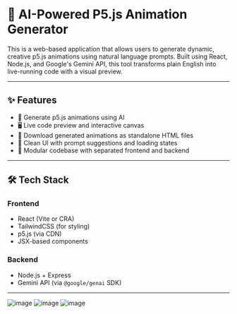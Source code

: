 
# 🎨 AI-Powered P5.js Animation Generator

This is a web-based application that allows users to generate dynamic, creative p5.js animations using natural language prompts. Built using React, Node.js, and Google's Gemini API, this tool transforms plain English into live-running code with a visual preview.

---

## ✨ Features

- 🧠 Generate p5.js animations using AI 
- 🖥️ Live code preview and interactive canvas
- 💾 Download generated animations as standalone HTML files
- 🔄 Clean UI with prompt suggestions and loading states
- 🧩 Modular codebase with separated frontend and backend

---

## 🛠️ Tech Stack

### Frontend
- React (Vite or CRA)
- TailwindCSS (for styling)
- p5.js (via CDN)
- JSX-based components

### Backend
- Node.js + Express
- Gemini API (via `@google/genai` SDK)

---
![image](https://github.com/user-attachments/assets/85c7977d-1667-437d-8264-bc02ccd2208e)
![image](https://github.com/user-attachments/assets/8affdf9c-1518-447c-a535-848809e9cd36)
![image](https://github.com/user-attachments/assets/aa5eb90e-ccb2-415d-8269-2dd2afe6d66d)
